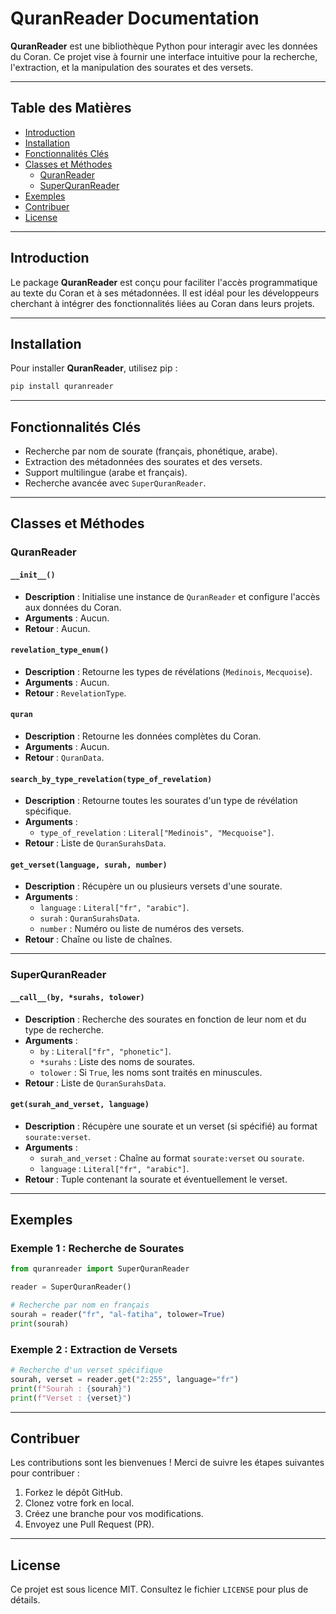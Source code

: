 
# QuranReader Documentation

**QuranReader** est une bibliothèque Python pour interagir avec les données du Coran. Ce projet vise à fournir une interface intuitive pour la recherche, l'extraction, et la manipulation des sourates et des versets.

---

## Table des Matières
- [Introduction](#introduction)
- [Installation](#installation)
- [Fonctionnalités Clés](#fonctionnalités-clés)
- [Classes et Méthodes](#classes-et-méthodes)
  - [QuranReader](#quranreader)
  - [SuperQuranReader](#superquranreader)
- [Exemples](#exemples)
- [Contribuer](#contribuer)
- [License](#license)

---

## Introduction

Le package **QuranReader** est conçu pour faciliter l'accès programmatique au texte du Coran et à ses métadonnées. Il est idéal pour les développeurs cherchant à intégrer des fonctionnalités liées au Coran dans leurs projets.

---

## Installation

Pour installer **QuranReader**, utilisez pip :

```bash
pip install quranreader
```

---

## Fonctionnalités Clés

- Recherche par nom de sourate (français, phonétique, arabe).
- Extraction des métadonnées des sourates et des versets.
- Support multilingue (arabe et français).
- Recherche avancée avec `SuperQuranReader`.

---

## Classes et Méthodes

### QuranReader

#### `__init__()`
- **Description** : Initialise une instance de `QuranReader` et configure l'accès aux données du Coran.
- **Arguments** : Aucun.
- **Retour** : Aucun.

#### `revelation_type_enum()`
- **Description** : Retourne les types de révélations (`Medinois`, `Mecquoise`).
- **Arguments** : Aucun.
- **Retour** : `RevelationType`.

#### `quran`
- **Description** : Retourne les données complètes du Coran.
- **Arguments** : Aucun.
- **Retour** : `QuranData`.

#### `search_by_type_revelation(type_of_revelation)`
- **Description** : Retourne toutes les sourates d'un type de révélation spécifique.
- **Arguments** :
  - `type_of_revelation` : `Literal["Medinois", "Mecquoise"]`.
- **Retour** : Liste de `QuranSurahsData`.

#### `get_verset(language, surah, number)`
- **Description** : Récupère un ou plusieurs versets d'une sourate.
- **Arguments** :
  - `language` : `Literal["fr", "arabic"]`.
  - `surah` : `QuranSurahsData`.
  - `number` : Numéro ou liste de numéros des versets.
- **Retour** : Chaîne ou liste de chaînes.

---

### SuperQuranReader

#### `__call__(by, *surahs, tolower)`
- **Description** : Recherche des sourates en fonction de leur nom et du type de recherche.
- **Arguments** :
  - `by` : `Literal["fr", "phonetic"]`.
  - `*surahs` : Liste des noms de sourates.
  - `tolower` : Si `True`, les noms sont traités en minuscules.
- **Retour** : Liste de `QuranSurahsData`.

#### `get(surah_and_verset, language)`
- **Description** : Récupère une sourate et un verset (si spécifié) au format `sourate:verset`.
- **Arguments** :
  - `surah_and_verset` : Chaîne au format `sourate:verset` ou `sourate`.
  - `language` : `Literal["fr", "arabic"]`.
- **Retour** : Tuple contenant la sourate et éventuellement le verset.

---

## Exemples

### Exemple 1 : Recherche de Sourates
```python
from quranreader import SuperQuranReader

reader = SuperQuranReader()

# Recherche par nom en français
sourah = reader("fr", "al-fatiha", tolower=True)
print(sourah)
```

### Exemple 2 : Extraction de Versets
```python
# Recherche d'un verset spécifique
sourah, verset = reader.get("2:255", language="fr")
print(f"Sourah : {sourah}")
print(f"Verset : {verset}")
```

---

## Contribuer

Les contributions sont les bienvenues ! Merci de suivre les étapes suivantes pour contribuer :
1. Forkez le dépôt GitHub.
2. Clonez votre fork en local.
3. Créez une branche pour vos modifications.
4. Envoyez une Pull Request (PR).

---

## License

Ce projet est sous licence MIT. Consultez le fichier `LICENSE` pour plus de détails.
